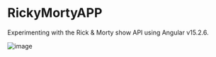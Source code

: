 # RickyMortyAPP

Experimenting with the Rick & Morty show API using Angular v15.2.6.

![image](https://user-images.githubusercontent.com/44912298/236584201-d4508a85-8512-49f0-9024-ff825f14a564.png)
